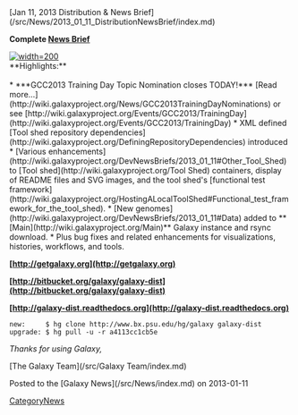 <div class='newsItemHeader'>[Jan 11, 2013 Distribution & News Brief](/src/News/2013_01_11_DistributionNewsBrief/index.md)</div>

**Complete [News Brief](/src/DevNewsBriefs/2013_01_11/index.md)**
<div class='right'><a href='http://wiki.galaxyproject.org/Events/GCC2013/TrainingDay'><img src="/src/Images/Logos/GCC2013TrainingDayLogo300.png" alt="width=200" /></a></div>
**Highlights:**
<br />
<br />
* ***GCC2013 Training Day Topic Nomination closes TODAY!*** [Read more…](http://wiki.galaxyproject.org/News/GCC2013TrainingDayNominations) or see [http://wiki.galaxyproject.org/Events/GCC2013/TrainingDay](http://wiki.galaxyproject.org/Events/GCC2013/TrainingDay)
* XML defined [Tool shed repository dependencies](http://wiki.galaxyproject.org/DefiningRepositoryDependencies) introduced
* [Various enhancements](http://wiki.galaxyproject.org/DevNewsBriefs/2013_01_11#Other_Tool_Shed) to [Tool shed](http://wiki.galaxyproject.org/Tool Shed) containers, display of README files and SVG images, and the tool shed's [functional test framework](http://wiki.galaxyproject.org/HostingALocalToolShed#Functional_test_framework_for_the_tool_shed).
* [New genomes](http://wiki.galaxyproject.org/DevNewsBriefs/2013_01_11#Data) added to **[Main](http://wiki.galaxyproject.org/Main)** Galaxy instance and rsync download.
* Plus bug fixes and related enhancements for visualizations, histories, workflows, and tools.

**[http://getgalaxy.org](http://getgalaxy.org)**

**[http://bitbucket.org/galaxy/galaxy-dist](http://bitbucket.org/galaxy/galaxy-dist)**

**[http://galaxy-dist.readthedocs.org](http://galaxy-dist.readthedocs.org)**

```
new:     $ hg clone http://www.bx.psu.edu/hg/galaxy galaxy-dist
upgrade: $ hg pull -u -r a4113cc1cb5e
```



*Thanks for using Galaxy,*

[The Galaxy Team](/src/Galaxy Team/index.md)



<div class='newsItemFooter'>Posted to the [Galaxy News](/src/News/index.md) on 2013-01-11</div>

[CategoryNews](/src/CategoryNews/index.md)
